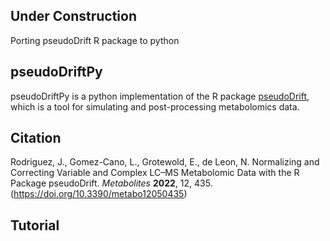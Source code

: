 ## Under Construction
Porting pseudoDrift R package to python

## pseudoDriftPy

pseudoDriftPy is a python implementation of the R package [pseudoDrift](https://github.com/jrod55/pseudoDrift), which is a tool for simulating and post-processing metabolomics data. 

## Citation

Rodriguez, J., Gomez-Cano, L., Grotewold, E., de Leon, N. Normalizing and Correcting Variable and Complex LC–MS Metabolomic Data with the R Package pseudoDrift. *Metabolites* **2022**, 12, 435. (https://doi.org/10.3390/metabo12050435)

## Tutorial
